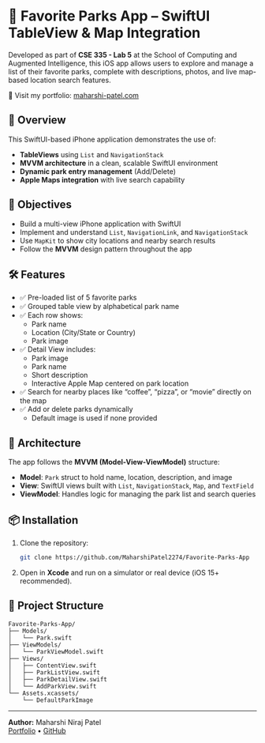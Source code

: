 # 🌲 Favorite Parks App – SwiftUI TableView & Map Integration

Developed as part of **CSE 335 - Lab 5** at the School of Computing and Augmented Intelligence, this iOS app allows users to explore and manage a list of their favorite parks, complete with descriptions, photos, and live map-based location search features.

🔗 Visit my portfolio: [maharshi-patel.com](https://maharshi-patel.com)

## 📱 Overview

This SwiftUI-based iPhone application demonstrates the use of:

- **TableViews** using `List` and `NavigationStack`
- **MVVM architecture** in a clean, scalable SwiftUI environment
- **Dynamic park entry management** (Add/Delete)
- **Apple Maps integration** with live search capability

## 🎯 Objectives

- Build a multi-view iPhone application with SwiftUI
- Implement and understand `List`, `NavigationLink`, and `NavigationStack`
- Use `MapKit` to show city locations and nearby search results
- Follow the **MVVM** design pattern throughout the app

## 🛠 Features

- ✅ Pre-loaded list of 5 favorite parks
- ✅ Grouped table view by alphabetical park name
- ✅ Each row shows:
  - Park name
  - Location (City/State or Country)
  - Park image
- ✅ Detail View includes:
  - Park image
  - Park name
  - Short description
  - Interactive Apple Map centered on park location
- ✅ Search for nearby places like “coffee”, “pizza”, or “movie” directly on the map
- ✅ Add or delete parks dynamically
  - Default image is used if none provided

## 🧱 Architecture

The app follows the **MVVM (Model-View-ViewModel)** structure:

- **Model**: `Park` struct to hold name, location, description, and image
- **View**: SwiftUI views built with `List`, `NavigationStack`, `Map`, and `TextField`
- **ViewModel**: Handles logic for managing the park list and search queries


## 📦 Installation

1. Clone the repository:
   ```bash
   git clone https://github.com/MaharshiPatel2274/Favorite-Parks-App
   ```

2. Open in **Xcode** and run on a simulator or real device (iOS 15+ recommended).

## 📁 Project Structure

```
Favorite-Parks-App/
├── Models/
│   └── Park.swift
├── ViewModels/
│   └── ParkViewModel.swift
├── Views/
│   ├── ContentView.swift
│   ├── ParkListView.swift
│   ├── ParkDetailView.swift
│   └── AddParkView.swift
└── Assets.xcassets/
    └── DefaultParkImage
```
---

**Author:** Maharshi Niraj Patel  
[Portfolio](https://maharshi-patel.com) • [GitHub](https://github.com/MaharshiPatel2274)
